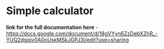 # Simple calculator
**link for the full documentation here** - https://docs.google.com/document/d/18gVYyn6ZzDebXZhR_-YUQ2dgqjv0A0oUskMSkJGPJ3I/edit?usp=sharing 
